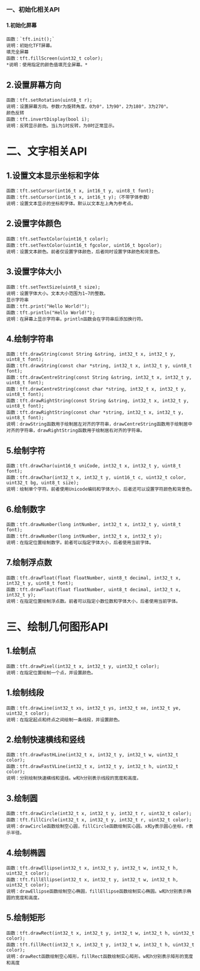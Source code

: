 ### 一、初始化相关API
  #### 1.初始化屏幕
    函数：`tft.init();`
    说明：初始化TFT屏幕。
    填充全屏幕
    函数：tft.fillScreen(uint32_t color);
    *说明：使用指定的颜色值填充全屏幕。*

  ## 2.设置屏幕方向
    函数：tft.setRotation(uint8_t r);
    说明：设置屏幕方向。参数r为旋转角度，0为0°，1为90°，2为180°，3为270°。
    颜色反转
    函数：tft.invertDisplay(bool i);
    说明：反转显示颜色。当i为1时反转，为0时正常显示。

# 二、文字相关API
  ## 1.设置文本显示坐标和字体
    函数：tft.setCursor(int16_t x, int16_t y, uint8_t font);
    函数：tft.setCursor(int16_t x, int16_t y);（不带字体参数）
    说明：设置文本显示的坐标和字体。默认以文本左上角为参考点。

  ## 2.设置字体颜色
    函数：tft.setTextColor(uint16_t color);
    函数：tft.setTextColor(uint16_t fgcolor, uint16_t bgcolor);
    说明：设置文本颜色。前者仅设置字体颜色，后者同时设置字体颜色和背景色。

  ## 3.设置字体大小
    函数：tft.setTextSize(uint8_t size);
    说明：设置字体大小。文本大小范围为1~7的整数。
    显示字符串
    函数：tft.print("Hello World!");
    函数：tft.println("Hello World!");
    说明：在屏幕上显示字符串。println函数会在字符串后添加换行符。

  ## 4.绘制字符串
    函数：tft.drawString(const String &string, int32_t x, int32_t y, uint8_t font);
    函数：tft.drawString(const char *string, int32_t x, int32_t y, uint8_t font);
    函数：tft.drawCentreString(const String &string, int32_t x, int32_t y, uint8_t font);
    函数：tft.drawCentreString(const char *string, int32_t x, int32_t y, uint8_t font);
    函数：tft.drawRightString(const String &string, int32_t x, int32_t y, uint8_t font);
    函数：tft.drawRightString(const char *string, int32_t x, int32_t y, uint8_t font);
    说明：drawString函数用于绘制居左对齐的字符串，drawCentreString函数用于绘制居中对齐的字符串，drawRightString函数用于绘制居右对齐的字符串。

  ## 5.绘制字符
    函数：tft.drawChar(uint16_t uniCode, int32_t x, int32_t y, uint8_t font);
    函数：tft.drawChar(int32_t x, int32_t y, uint16_t c, uint32_t color, uint32_t bg, uint8_t size);
    说明：绘制单个字符。前者使用Unicode编码和字体大小，后者还可以设置字符颜色和背景色。

  ## 6.绘制数字
    函数：tft.drawNumber(long intNumber, int32_t x, int32_t y, uint8_t font);
    函数：tft.drawNumber(long intNumber, int32_t x, int32_t y);
    说明：在指定位置绘制数字。前者可以指定字体大小，后者使用当前字体。

  ## 7.绘制浮点数
    函数：tft.drawFloat(float floatNumber, uint8_t decimal, int32_t x, int32_t y, uint8_t font);
    函数：tft.drawFloat(float floatNumber, uint8_t decimal, int32_t x, int32_t y);
    说明：在指定位置绘制浮点数。前者可以指定小数位数和字体大小，后者使用当前字体。

# 三、绘制几何图形API
  ## 1.绘制点
    函数：tft.drawPixel(int32_t x, int32_t y, uint32_t color);
    说明：在指定位置绘制一个点，并设置颜色。

  ## 1.绘制线段
    函数：tft.drawLine(int32_t xs, int32_t ys, int32_t xe, int32_t ye, uint32_t color);
    说明：在指定起点和终点之间绘制一条线段，并设置颜色。

  ## 2.绘制快速横线和竖线
    函数：tft.drawFastHLine(int32_t x, int32_t y, int32_t w, uint32_t color);
    函数：tft.drawFastVLine(int32_t x, int32_t y, int32_t h, uint32_t color);
    说明：分别绘制快速横线和竖线。w和h分别表示线段的宽度和高度。

  ## 3.绘制圆
    函数：tft.drawCircle(int32_t x, int32_t y, int32_t r, uint32_t color);
    函数：tft.fillCircle(int32_t x, int32_t y, int32_t r, uint32_t color);
    说明：drawCircle函数绘制空心圆，fillCircle函数绘制实心圆。x和y表示圆心坐标，r表示半径。

  ## 4.绘制椭圆
    函数：tft.drawEllipse(int32_t x, int32_t y, int32_t w, int32_t h, uint32_t color);
    函数：tft.fillEllipse(int32_t x, int32_t y, int32_t w, int32_t h, uint32_t color);
    说明：drawEllipse函数绘制空心椭圆，fillEllipse函数绘制实心椭圆。w和h分别表示椭圆的宽度和高度。

  ## 5.绘制矩形
    函数：tft.drawRect(int32_t x, int32_t y, int32_t w, int32_t h, uint32_t color);
    函数：tft.fillRect(int32_t x, int32_t y, int32_t w, int32_t h, uint32_t color);
    说明：drawRect函数绘制空心矩形，fillRect函数绘制实心矩形。w和h分别表示矩形的宽度和高度